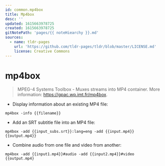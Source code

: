 ```yaml
---
id: common.mp4box
title: Mp4box
desc: ''
updated: 1615663978725
created: 1615663978725
gitNotePath: 'pages/{{ noteHiearchy }}.md'
sources:
  - name: tldr-pages
    url: 'https://github.com/tldr-pages/tldr/blob/master/LICENSE.md'
    license: Creative Commons
---
```

# mp4box

> MPEG-4 Systems Toolbox - Muxes streams into MP4 container.
> More information: <https://gpac.wp.imt.fr/mp4box>.

- Display information about an existing MP4 file:

`mp4box -info {{filename}}`

- Add an SRT subtitle file into an MP4 file:

`mp4box -add {{input_subs.srt}}:lang=eng -add {{input.mp4}} {{output.mp4}}`

- Combine audio from one file and video from another:

`mp4box -add {{input1.mp4}}#audio -add {{input2.mp4}}#video {{output.mp4}`

